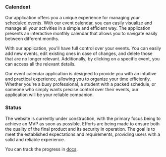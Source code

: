### Calendext

Our application offers you a unique experience for managing your scheduled events. With our event calendar, you can easily visualize and manage all your activities in a simple and efficient way. The application presents an interactive monthly calendar that allows you to navigate easily between different months.

With our application, you'll have full control over your events. You can easily add new events, edit existing ones in case of changes, and delete those that are no longer relevant. Additionally, by clicking on a specific event, you can access all the relevant details.

Our event calendar application is designed to provide you with an intuitive and practical experience, allowing you to organize your time efficiently. Whether you're a busy professional, a student with a packed schedule, or someone who simply wants precise control over their events, our application will be your reliable companion.

### Status

The website is currently under construction, with the primary focus being to achieve an MVP as soon as possible. Efforts are being made to ensure both the quality of the final product and its security in operation. The goal is to meet the established expectations and requirements, providing users with a solid and reliable experience.

You can track the progress in [docs](https://github.com/roblesdotdev/calendext/tree/main/docs).
